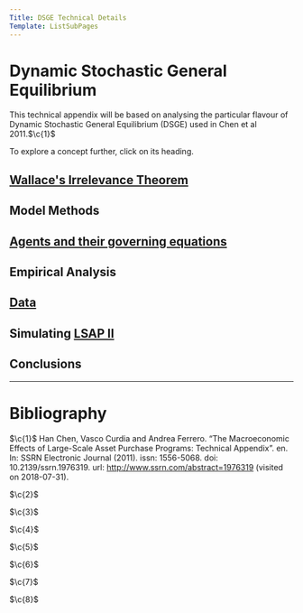 ```yaml
---
Title: DSGE Technical Details
Template: ListSubPages
---
```


# Dynamic Stochastic General Equilibrium
$\newcommand{\F}[1]{^{[\text{F}#1]}}$$\newcommand{\C}[2]{^{[#1\text{, p.#2}]}}$$\newcommand{\c}[1]{^{[#1]}}$$\newcommand{\Ci}[2]{^{[#1\text{, #2}]}}$
This technical appendix will be based on analysing the particular flavour of Dynamic Stochastic General Equilibrium (DSGE) used in Chen et al 2011.$\c{1}$

To explore a concept further, click on its heading.

## [Wallace's Irrelevance Theorem](/course/finance/quantitative-easing/modelling/technical-appendix/wallace)

## Model Methods

## [Agents and their governing equations](/course/finance/quantitative-easing/modelling/technical-appendix/agents)

## Empirical Analysis

## [Data](/course/finance/quantitative-easing/modelling/technical-appendix/data)

## Simulating [LSAP II](/course/finance/quantitative-easing/modelling/technical-appendix/lsap-ii)

## Conclusions

---

# Bibliography

$\c{1}$ Han Chen, Vasco Curdia and Andrea Ferrero. “The Macroeconomic Effects of Large-Scale Asset Purchase Programs: Technical Appendix”. en. In: SSRN Electronic Journal (2011). issn: 1556-5068. doi: 10.2139/ssrn.1976319. url: http://www.ssrn.com/abstract=1976319 (visited on 2018-07-31).

$\c{2}$ 

$\c{3}$ 

$\c{4}$ 

$\c{5}$ 

$\c{6}$ 

$\c{7}$ 

$\c{8}$ 
